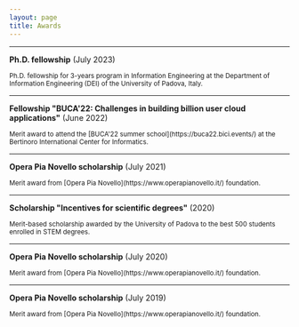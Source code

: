 ```yaml
---
layout: page
title: Awards
---
```


---
**Ph.D. fellowship** (July 2023)

<sup>
    Ph.D. fellowship for 3-years program in Information Engineering at the Department of Information Engineering (DEI) of the University of Padova, Italy.
</sup>

---
**Fellowship "BUCA'22: Challenges in building billion user cloud applications"** (June 2022) 

<sup>
    Merit award to attend the [BUCA'22 summer school](https://buca22.bici.events/) at the Bertinoro International Center for Informatics.
</sup>

---
**Opera Pia Novello scholarship** (July 2021)  

<sup>
    Merit award from [Opera Pia Novello](https://www.operapianovello.it/) foundation.
</sup>

---
**Scholarship "Incentives for scientific degrees"** (2020)  

<sup>
    Merit-based scholarship awarded by the University of Padova to the best 500 students enrolled in STEM degrees.
</sup>

---
**Opera Pia Novello scholarship** (July 2020)  

<sup>
    Merit award from [Opera Pia Novello](https://www.operapianovello.it/) foundation.
</sup>

---
**Opera Pia Novello scholarship** (July 2019)  

<sup>
    Merit award from [Opera Pia Novello](https://www.operapianovello.it/) foundation.
</sup>